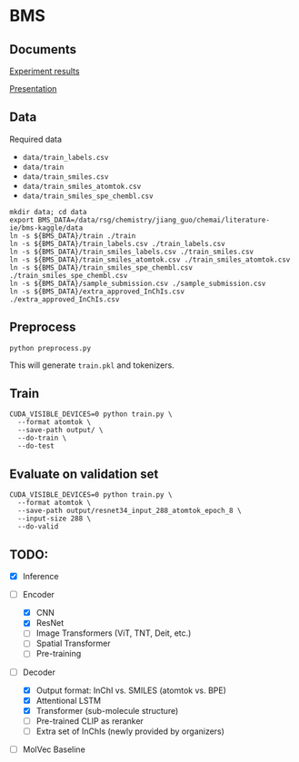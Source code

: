 # BMS

## Documents
[Experiment results](https://docs.google.com/spreadsheets/d/1mBak3YB7iAUzhaTbrqkybi2RzqYKS07TRsSD0PA_ozE/edit#gid=0)

[Presentation](https://docs.google.com/presentation/d/1nqjjXtA-COamCz2O0bHV9DDuYc2ksbqf/edit)

## Data
Required data
- `data/train_labels.csv`
- `data/train`
- `data/train_smiles.csv`
- `data/train_smiles_atomtok.csv`
- `data/train_smiles_spe_chembl.csv`

```
mkdir data; cd data
export BMS_DATA=/data/rsg/chemistry/jiang_guo/chemai/literature-ie/bms-kaggle/data
ln -s ${BMS_DATA}/train ./train
ln -s ${BMS_DATA}/train_labels.csv ./train_labels.csv
ln -s ${BMS_DATA}/train_smiles_labels.csv ./train_smiles.csv
ln -s ${BMS_DATA}/train_smiles_atomtok.csv ./train_smiles_atomtok.csv
ln -s ${BMS_DATA}/train_smiles_spe_chembl.csv ./train_smiles_spe_chembl.csv
ln -s ${BMS_DATA}/sample_submission.csv ./sample_submission.csv
ln -s ${BMS_DATA}/extra_approved_InChIs.csv ./extra_approved_InChIs.csv
```

## Preprocess
```
python preprocess.py
```
This will generate `train.pkl` and tokenizers.


## Train
```
CUDA_VISIBLE_DEVICES=0 python train.py \
  --format atomtok \
  --save-path output/ \
  --do-train \
  --do-test
```

## Evaluate on validation set
```
CUDA_VISIBLE_DEVICES=0 python train.py \
  --format atomtok \
  --save-path output/resnet34_input_288_atomtok_epoch_8 \
  --input-size 288 \
  --do-valid
```

## TODO:
- [x] Inference

- [ ] Encoder
  - [x] CNN
  - [x] ResNet
  - [ ] Image Transformers (ViT, TNT, Deit, etc.)
  - [ ] Spatial Transformer
  - [ ] Pre-training

- [ ] Decoder
  - [x] Output format: InChI vs. SMILES (atomtok vs. BPE)
  - [x] Attentional LSTM
  - [x] Transformer (sub-molecule structure)
  - [ ] Pre-trained CLIP as reranker
  - [ ] Extra set of InChIs (newly provided by organizers)

- [ ] MolVec Baseline
